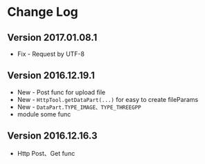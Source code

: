 Change Log
==========

Version 2017.01.08.1
----------------------------
 * Fix - Request by UTF-8

Version 2016.12.19.1
----------------------------
 * New - Post func for upload file
 * New - `HttpTool.getDataPart(...)` for easy to create fileParams
 * New - `DataPart.TYPE_IMAGE、TYPE_THREEGPP`
 * module some func
 
Version 2016.12.16.3
----------------------------

 * Http Post、Get func
